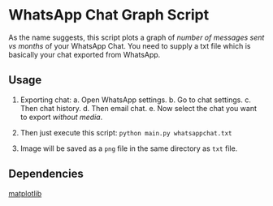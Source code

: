 # WhatsApp Chat Graph Script
As the name suggests, this script plots a graph of _number of messages sent vs months_ of your WhatsApp Chat. You need to supply a txt file which is basically your chat exported from WhatsApp.

## Usage 
1. Exporting chat:
    a. Open WhatsApp settings.
    b. Go to chat settings.
    c. Then chat history.
    d. Then email chat.
    e. Now select the chat you want to export _without media_.

2. Then just execute this script: `python main.py whatsappchat.txt`

3. Image will be saved as a `png` file in the same directory as `txt` file.

## Dependencies
[matplotlib](https://matplotlib.org/)